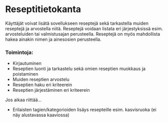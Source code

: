 # Reseptitietokanta

Käyttäjät voivat lisätä sovellukseen reseptejä sekä tarkastella muiden reseptejä ja arvostella niitä. Reseptejä voidaan listata eri järjestyksissä esim. arvosteluiden tai valmistusajan perusteella. Reseptejä on myös mahdollista hakea ainakin nimen ja ainesosien perusteella.

### Toimintoja:

- Kirjautuminen
- Reseptien luonti ja tarkastelu sekä omien reseptien muokkaus ja poistaminen
- Muiden reseptien arvostelu
- Reseptien haku eri kriteerein
- Reseptien järjestäminen eri kriteerein

Jos aikaa riittää...
- Erilaisten tagien/kategorioiden lisäys resepteille esim. kasvisruoka (ei näy alustavassa kaaviossa)
